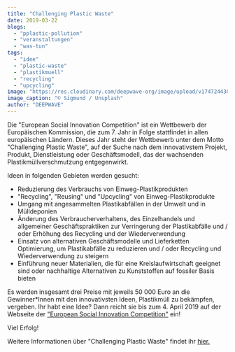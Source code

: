 ```yaml
---
title: "Challenging Plastic Waste"
date: 2019-03-22
blogs: 
  - "pplastic-pollution"
  - "veranstaltungen"
  - "was-tun"
tags: 
  - "idee"
  - "plastic-waste"
  - "plastikmuell"
  - "recycling"
  - "upcycling"
image: "https://res.cloudinary.com/deepwave-org/image/upload/v1747244308/deepwave.org/sigmund-aI4RJ-Mw4I-unsplash-scaled.jpg"
image_caption: "© Sigmund / Unsplash"
author: "DEEPWAVE"
---
```


Die "European Social Innovation Competition" ist ein Wettbewerb der Europäischen Kommission, die zum 7. Jahr in Folge stattfindet in allen europäischen Ländern. Dieses Jahr steht der Wettbewerb unter dem Motto "Challenging Plastic Waste", auf der Suche nach dem innovativstem Projekt, Produkt, Dienstleistung oder Geschäftsmodell, das der wachsenden Plastikmüllverschmutzung entgegenwirkt.

Ideen in folgenden Gebieten werden gesucht:

- Reduzierung des Verbrauchs von Einweg-Plastikprodukten
- "Recycling", "Reusing" und "Upcycling" von Einweg-Plastikprodukte
- Umgang mit angesammelten Plastikabfällen in der Umwelt und in Mülldeponien
- Änderung des Verbraucherverhaltens, des Einzelhandels und allgemeiner Geschäftspraktiken zur Verringerung der Plastikabfälle und / oder Erhöhung des Recycling und der Wiederverwendung
- Einsatz von alternativen Geschäftsmodelle und Lieferketten Optimierung, um Plastikabfälle zu reduzieren und / oder Recycling und Wiederverwendung zu steigern
- Einführung neuer Materialien, die für eine Kreislaufwirtschaft geeignet sind oder nachhaltige Alternativen zu Kunststoffen auf fossiler Basis bieten

Es werden insgesamt drei Preise mit jeweils 50 000 Euro an die Gewinner\*Innen mit den innovativsten Ideen, Plastikmüll zu bekämpfen, vergeben. Ihr habt eine Idee? Dann reicht sie bis zum 4. April 2019 auf der Webseite der ["European Social Innovation Competition"](https://eusic.challenges.org/) ein!

Viel Erfolg!

Weitere Informationen über "Challenging Plastic Waste" findet ihr [hier.](https://eusic.challenges.org/the-competition/)
